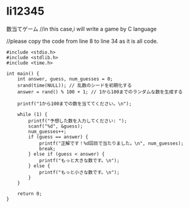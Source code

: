 # li12345
数当てゲーム
//in this case,i will write a game by C language

//please copy the code from line 8 to line 34 as it is all code.


    #include <stdio.h>
    #include <stdlib.h>
    #include <time.h>

    int main() {
        int answer, guess, num_guesses = 0;
        srand(time(NULL)); // 乱数のシードを初期化する
        answer = rand() % 100 + 1; // 1から100までのランダムな数を生成する

        printf("1から100までの数を当ててください。\n");

        while (1) {
            printf("予想した数を入力してください: ");
            scanf("%d", &guess);
            num_guesses++;
            if (guess == answer) {
                printf("正解です！%d回目で当たりました。\n", num_guesses);
                break;
            } else if (guess < answer) {
                printf("もっと大きな数です。\n");
            } else {
                printf("もっと小さな数です。\n");
            }
        }

        return 0;
    }
